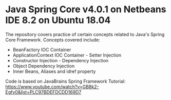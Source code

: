 # Java Spring Core v4.0.1 on Netbeans IDE 8.2 on Ubuntu 18.04

The repository covers practice of certain concepts related to Java's Spring Core Framework. Concepts covered include:

- BeanFactory IOC Container
- ApplicationContext IOC Container - Setter Injection
- Constructor Injection - Dependency Injection
- Object Dependency Injection
- Inner Beans, Aliases and idref property

Code is based on JavaBrains Spring Framework Tutorial: https://www.youtube.com/watch?v=GB8k2-Egfv0&list=PLC97BDEFDCDD169D7 
